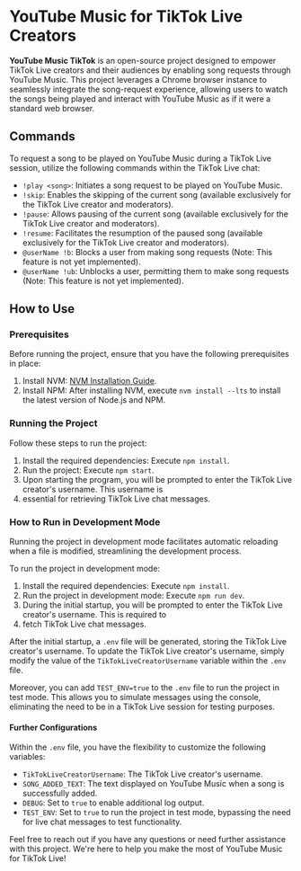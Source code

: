 # YouTube Music for TikTok Live Creators

**YouTube Music TikTok** is an open-source project designed to empower TikTok Live creators and their audiences by 
enabling song requests through YouTube Music. This project leverages a Chrome browser instance to seamlessly integrate 
the song-request experience, allowing users to watch the songs being played and interact with YouTube Music as if it 
were a standard web browser.

## Commands

To request a song to be played on YouTube Music during a TikTok Live session, utilize the following commands within 
the TikTok Live chat:

- `!play <song>`: Initiates a song request to be played on YouTube Music.
- `!skip`: Enables the skipping of the current song (available exclusively for the TikTok Live creator and moderators).
- `!pause`: Allows pausing of the current song (available exclusively for the TikTok Live creator and moderators).
- `!resume`: Facilitates the resumption of the paused song (available exclusively for the TikTok Live creator and moderators).
- `@userName !b`: Blocks a user from making song requests (Note: This feature is not yet implemented).
- `@userName !ub`: Unblocks a user, permitting them to make song requests (Note: This feature is not yet implemented).

## How to Use

### Prerequisites

Before running the project, ensure that you have the following prerequisites in place:

1. Install NVM: [NVM Installation Guide](https://www.freecodecamp.org/news/node-version-manager-nvm-install-guide/).
2. Install NPM: After installing NVM, execute `nvm install --lts` to install the latest version of Node.js and NPM.

### Running the Project

Follow these steps to run the project:

1. Install the required dependencies: Execute `npm install`.
2. Run the project: Execute `npm start`.
3. Upon starting the program, you will be prompted to enter the TikTok Live creator's username. This username is 
4. essential for retrieving TikTok Live chat messages.

### How to Run in Development Mode

Running the project in development mode facilitates automatic reloading when a file is modified, streamlining the 
development process.

To run the project in development mode:

1. Install the required dependencies: Execute `npm install`.
2. Run the project in development mode: Execute `npm run dev`.
3. During the initial startup, you will be prompted to enter the TikTok Live creator's username. This is required to 
4. fetch TikTok Live chat messages.

After the initial startup, a `.env` file will be generated, storing the TikTok Live creator's username. To update the 
TikTok Live creator's username, simply modify the value of the `TikTokLiveCreatorUsername` variable within the `.env` 
file.

Moreover, you can add `TEST_ENV=true` to the `.env` file to run the project in test mode. This allows you to simulate 
messages using the console, eliminating the need to be in a TikTok Live session for testing purposes.

#### Further Configurations

Within the `.env` file, you have the flexibility to customize the following variables:

- `TikTokLiveCreatorUsername`: The TikTok Live creator's username.
- `SONG_ADDED_TEXT`: The text displayed on YouTube Music when a song is successfully added.
- `DEBUG`: Set to `true` to enable additional log output.
- `TEST_ENV`: Set to `true` to run the project in test mode, bypassing the need for live chat messages to test functionality.

Feel free to reach out if you have any questions or need further assistance with this project. We're here to help you 
make the most of YouTube Music for TikTok Live!
